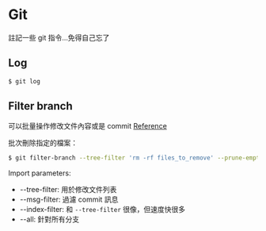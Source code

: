 # Git

註記一些 git 指令...免得自己忘了

## Log

```sh
$ git log
```

## Filter branch

可以批量操作修改文件內容或是 commit
[Reference](https://git-scm.com/docs/git-filter-branch)

批次刪除指定的檔案：

```sh
$ git filter-branch --tree-filter 'rm -rf files_to_remove' --prune-empty -f HEAD --all
```

Import parameters:
- --tree-filter: 用於修改文件列表  
- --msg-filter: 過濾 commit 訊息  
- --index-filter: 和 `--tree-filter` 很像，但速度快很多  
- --all: 針對所有分支  
